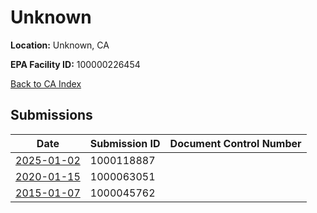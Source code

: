 # Unknown

**Location:** Unknown, CA

**EPA Facility ID:** 100000226454

[Back to CA Index](../../index.md)

## Submissions

| Date | Submission ID | Document Control Number |
|------|--------------|-------------------------|
| [2025-01-02](submissions/1000118887.md) | 1000118887 |  |
| [2020-01-15](submissions/1000063051.md) | 1000063051 |  |
| [2015-01-07](submissions/1000045762.md) | 1000045762 |  |
